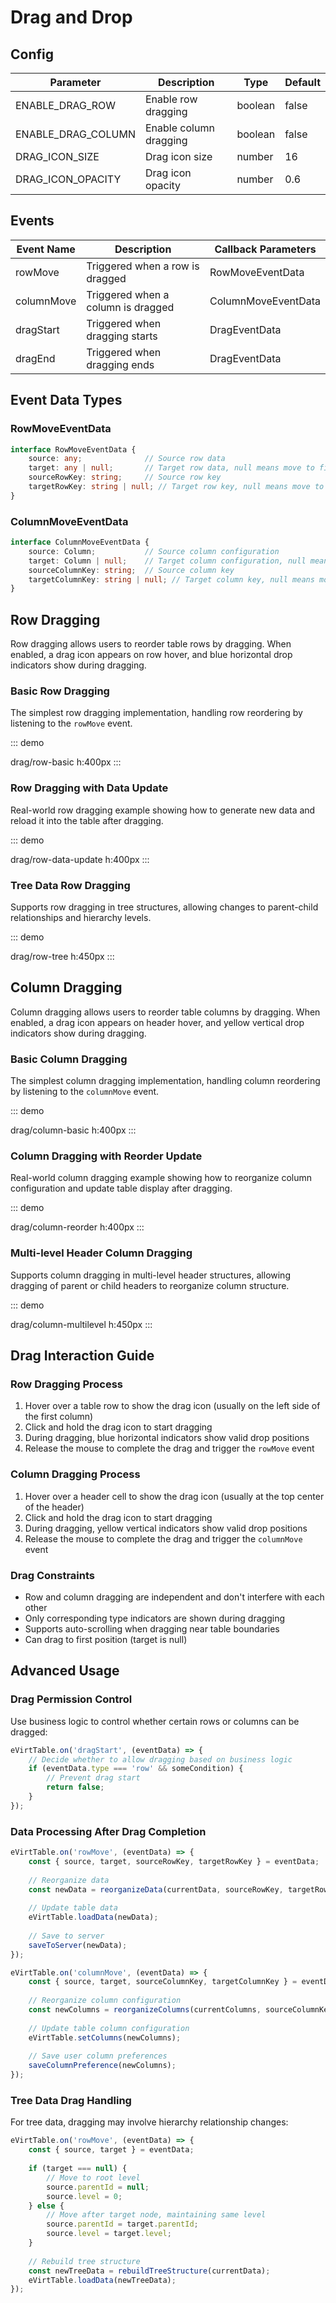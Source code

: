 # Drag and Drop

## Config

| Parameter         | Description                  | Type    | Default |
| ----------------- | ---------------------------- | ------- | ------- |
| ENABLE_DRAG_ROW   | Enable row dragging          | boolean | false   |
| ENABLE_DRAG_COLUMN| Enable column dragging       | boolean | false   |
| DRAG_ICON_SIZE    | Drag icon size               | number  | 16      |
| DRAG_ICON_OPACITY | Drag icon opacity            | number  | 0.6     |

## Events

| Event Name  | Description                          | Callback Parameters      |
| ----------- | ------------------------------------ | ------------------------ |
| rowMove     | Triggered when a row is dragged     | RowMoveEventData         |
| columnMove  | Triggered when a column is dragged  | ColumnMoveEventData      |
| dragStart   | Triggered when dragging starts      | DragEventData            |
| dragEnd     | Triggered when dragging ends        | DragEventData            |

## Event Data Types

### RowMoveEventData
```typescript
interface RowMoveEventData {
    source: any;              // Source row data
    target: any | null;       // Target row data, null means move to first position
    sourceRowKey: string;     // Source row key
    targetRowKey: string | null; // Target row key, null means move to first position
}
```

### ColumnMoveEventData
```typescript
interface ColumnMoveEventData {
    source: Column;           // Source column configuration
    target: Column | null;    // Target column configuration, null means move to first position
    sourceColumnKey: string;  // Source column key
    targetColumnKey: string | null; // Target column key, null means move to first position
}
```

## Row Dragging

Row dragging allows users to reorder table rows by dragging. When enabled, a drag icon appears on row hover, and blue horizontal drop indicators show during dragging.

### Basic Row Dragging

The simplest row dragging implementation, handling row reordering by listening to the `rowMove` event.

::: demo

drag/row-basic
h:400px
:::

### Row Dragging with Data Update

Real-world row dragging example showing how to generate new data and reload it into the table after dragging.

::: demo

drag/row-data-update
h:400px
:::

### Tree Data Row Dragging

Supports row dragging in tree structures, allowing changes to parent-child relationships and hierarchy levels.

::: demo

drag/row-tree
h:450px
:::

## Column Dragging

Column dragging allows users to reorder table columns by dragging. When enabled, a drag icon appears on header hover, and yellow vertical drop indicators show during dragging.

### Basic Column Dragging

The simplest column dragging implementation, handling column reordering by listening to the `columnMove` event.

::: demo

drag/column-basic
h:400px
:::

### Column Dragging with Reorder Update

Real-world column dragging example showing how to reorganize column configuration and update table display after dragging.

::: demo

drag/column-reorder
h:400px
:::

### Multi-level Header Column Dragging

Supports column dragging in multi-level header structures, allowing dragging of parent or child headers to reorganize column structure.

::: demo

drag/column-multilevel
h:450px
:::

## Drag Interaction Guide

### Row Dragging Process
1. Hover over a table row to show the drag icon (usually on the left side of the first column)
2. Click and hold the drag icon to start dragging
3. During dragging, blue horizontal indicators show valid drop positions
4. Release the mouse to complete the drag and trigger the `rowMove` event

### Column Dragging Process
1. Hover over a header cell to show the drag icon (usually at the top center of the header)
2. Click and hold the drag icon to start dragging
3. During dragging, yellow vertical indicators show valid drop positions
4. Release the mouse to complete the drag and trigger the `columnMove` event

### Drag Constraints
- Row and column dragging are independent and don't interfere with each other
- Only corresponding type indicators are shown during dragging
- Supports auto-scrolling when dragging near table boundaries
- Can drag to first position (target is null)

## Advanced Usage

### Drag Permission Control

Use business logic to control whether certain rows or columns can be dragged:

```javascript
eVirtTable.on('dragStart', (eventData) => {
    // Decide whether to allow dragging based on business logic
    if (eventData.type === 'row' && someCondition) {
        // Prevent drag start
        return false;
    }
});
```

### Data Processing After Drag Completion

```javascript
eVirtTable.on('rowMove', (eventData) => {
    const { source, target, sourceRowKey, targetRowKey } = eventData;
    
    // Reorganize data
    const newData = reorganizeData(currentData, sourceRowKey, targetRowKey);
    
    // Update table data
    eVirtTable.loadData(newData);
    
    // Save to server
    saveToServer(newData);
});

eVirtTable.on('columnMove', (eventData) => {
    const { source, target, sourceColumnKey, targetColumnKey } = eventData;
    
    // Reorganize column configuration
    const newColumns = reorganizeColumns(currentColumns, sourceColumnKey, targetColumnKey);
    
    // Update table column configuration
    eVirtTable.setColumns(newColumns);
    
    // Save user column preferences
    saveColumnPreference(newColumns);
});
```

### Tree Data Drag Handling

For tree data, dragging may involve hierarchy relationship changes:

```javascript
eVirtTable.on('rowMove', (eventData) => {
    const { source, target } = eventData;
    
    if (target === null) {
        // Move to root level
        source.parentId = null;
        source.level = 0;
    } else {
        // Move after target node, maintaining same level
        source.parentId = target.parentId;
        source.level = target.level;
    }
    
    // Rebuild tree structure
    const newTreeData = rebuildTreeStructure(currentData);
    eVirtTable.loadData(newTreeData);
});
```
